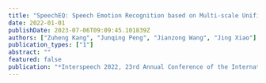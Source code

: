 ```yaml
---
title: "SpeechEQ: Speech Emotion Recognition based on Multi-scale Unified Datasets and Multitask Learning"
date: 2022-01-01
publishDate: 2023-07-06T09:09:45.101839Z
authors: ["Zuheng Kang", "Junqing Peng", "Jianzong Wang", "Jing Xiao"]
publication_types: ["1"]
abstract: ""
featured: false
publication: "*Interspeech 2022, 23rd Annual Conference of the International Speech Communication Association, Incheon, Korea, 18-22 September 2022*"
---
```


